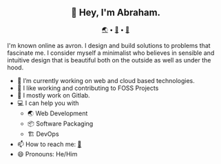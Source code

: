 <h2 align="center">👋 Hey, I'm Abraham.</h2>
<p align="center">
  <a href="https://abrahamraji.in">🌏</i></a> •
  <a href="https://gitlab.com/avron">🦊</i></a> •
  <a href="https://aana.site/@avronr">🐘</a>
</p>

I'm known online as avron. I design and build solutions to problems that fascinate me. I consider myself a minimalist who believes in sensible and intuitive design that is beautiful both on the outside as well as under the hood.

- 🔭 I’m currently working on web and cloud based technologies.
- 🌱 I like working and contributing to FOSS Projects
- 🦊 I mostly work on Gitlab. 
- 💻 I can help you with
  - 🌏 Web Development
  - 📦 Software Packaging
  - 🏗️ DevOps 
- 📫 How to reach me: <a href="mailto:avronr@tuta.io">📧</a>
- 😄 Pronouns: He/Him
